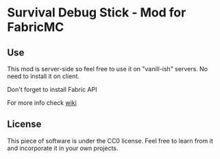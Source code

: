 # Survival Debug Stick - Mod for FabricMC

## Use

This mod is server-side so feel free to use it on "vanill-ish" servers. No need to install it on client.

Don't forget to install Fabric API

For more info check [wiki](https://github.com/JustS-js/debugStickSurvival/wiki)

## License

This piece of software is under the CC0 license. Feel free to learn from it and incorporate it in your own projects.
